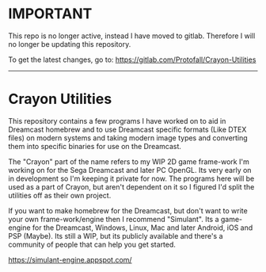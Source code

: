 # IMPORTANT

This repo is no longer active, instead I have moved to gitlab. Therefore I will no longer be updating this repository.

To get the latest changes, go to: https://gitlab.com/Protofall/Crayon-Utilities

-----------------------------------------

# Crayon Utilities

This repository contains a few programs I have worked on to aid in Dreamcast homebrew and to use Dreamcast specific formats (Like DTEX files) on modern systems and taking modern image types and converting them into specific binaries for use on the Dreamcast.

The "Crayon" part of the name refers to my WIP 2D game frame-work I'm working on for the Sega Dreamcast and later PC OpenGL. Its very early on in development so I'm keeping it private for now. The programs here will be used as a part of Crayon, but aren't dependent on it so I figured I'd split the utilities off as their own project.

If you want to make homebrew for the Dreamcast, but don't want to write your own frame-work/engine then I recommend "Simulant". Its a game-engine for the Dreamcast, Windows, Linux, Mac and later Android, iOS and PSP (Maybe). Its still a WIP, but its publicly available and there's a community of people that can help you get started.

https://simulant-engine.appspot.com/
